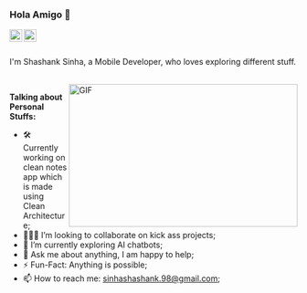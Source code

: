 ### Hola Amigo 👋
<a href="https://www.linkedin.com/in/shashank-sinha-543356140/">
  <img align="left" alt="Shashank's LinkdeIN" width="22px" src="https://cdn.jsdelivr.net/npm/simple-icons@v3/icons/linkedin.svg" />
</a>
<a href="https://www.quora.com/profile/Shashank-Sinha-47">
  <img align="left" alt="Shashank's Quora" width="22px" src="https://cdn.jsdelivr.net/npm/simple-icons@v3/icons/quora.svg" />
</a>

<br />
<br />

I'm Shashank Sinha, a Mobile Developer, who loves exploring different stuff.

<br />
 <img align="right" height="250" width="400" alt="GIF" src="https://miro.medium.com/max/1360/1*IRGHmiGsa16stedQvIaZfw.gif" />

**Talking about Personal Stuffs:**

- 🛠 Currently working on clean notes app which is made using Clean Architecture;
- 👨🏻‍💻 I’m looking to collaborate on kick ass projects;
- 🌱 I’m currently exploring AI chatbots;
- 💬 Ask me about anything, I am happy to help;
- ⚡️ Fun-Fact: Anything is possible;
- 📫 How to reach me: sinhashashank.98@gmail.com;

<br />


